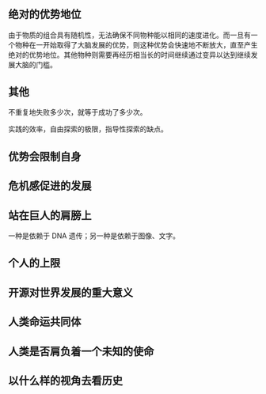 # 

## 绝对的优势地位

由于物质的组合具有随机性，无法确保不同物种能以相同的速度进化。而一旦有一个物种在一开始取得了大脑发展的优势，则这种优势会快速地不断放大，直至产生绝对的优势地位。其他物种则需要再经历相当长的时间继续通过变异以达到继续发展大脑的门槛。

<!-- 不同个体能够对事件产生的影响程度有所不同，它受到了主客观多方面 -->

## 其他

不重复地失败多少次，就等于成功了多少次。

实践的效率，自由探索的极限，指导性探索的缺点。

## 优势会限制自身

## 危机感促进的发展

## 站在巨人的肩膀上

一种是依赖于 DNA 遗传；另一种是依赖于图像、文字。

## 个人的上限

## 开源对世界发展的重大意义

## 人类命运共同体

## 人类是否肩负着一个未知的使命

## 以什么样的视角去看历史

